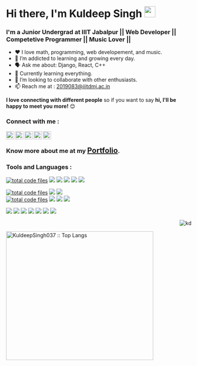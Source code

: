 <h1>Hi there, I'm Kuldeep Singh <img src="https://raw.githubusercontent.com/MartinHeinz/MartinHeinz/master/wave.gif" width="30px"></h1>
<h3>I'm a Junior Undergrad at <b>IIIT Jabalpur</b> || Web Developer || Competetive Programmer || Music Lover ||</h3>

- :heart: I love math, programming, web developement, and music.
- 🌱 I’m addicted to learning and growing every day.
- :speaking_head: Ask me about: Django, React, C++
- :robot: Currently learning everything.
- 👯 I’m looking to collaborate with other enthusiasts.
- :mailbox: Reach me at : 2019083@iiitdmj.ac.in

<!-- <img align='right' src="https://media.giphy.com/media/M9gbBd9nbDrOTu1Mqx/giphy.gif" width="230"> -->
<b>I love connecting with different people</b> so if you want to say <b>hi, I'll be happy to meet you more!</b> 😊


### Connect with me :
[<img align="left" alt="ks | gfg" width="22px" src="https://cdn.jsdelivr.net/npm/simple-icons@3.13.0/icons/geeksforgeeks.svg" />][gfg]
[<img align="left" alt="ks | hackerrank" width="22px" src="https://cdn.jsdelivr.net/npm/simple-icons@v3/icons/hackerrank.svg" />][hackerrank]
[<img align="left" alt="kd | LinkedIn" width="22px" src="https://cdn.jsdelivr.net/npm/simple-icons@v3/icons/linkedin.svg" />][linkedin]
[<img align="left" alt="kd | Twitter" width="22px" src="https://cdn.jsdelivr.net/npm/simple-icons@v3/icons/twitter.svg" />][twitter]
[<img align="left" alt="kd | Instagram" width="22px" src="https://cdn.jsdelivr.net/npm/simple-icons@v3/icons/instagram.svg" />][instagram]
</br>

### Know more about me at my <b style="color: blue; font-size: 20px"><a href="https://kuldeepsingh037.herokuapp.com">Portfolio</a></b>.

### Tools and Languages :

<a href="https://github.com/KuldeepSingh037"><img src="https://img.shields.io/badge/JavaScript-F7DF1E?style=flat&logo=javascript&logoColor=black" alt="total code files" /></a>
<a href="https://github.com/KuldeepSingh037"><img src="https://img.shields.io/badge/React-20232A?style=flat&logo=react&logoColor=61DAFB" /></a>
<a href="https://github.com/KuldeepSingh037"><img src="https://img.shields.io/badge/-Nodejs-green?style=flat&logo=Node.js" /></a>
<a href="https://github.com/KuldeepSingh037"><img src="https://img.shields.io/badge/C-00599C?style=for-the-badge&logo=c&logoColor=white" /></a>
<a href="https://github.com/KuldeepSingh037"><img src="https://img.shields.io/badge/VSCode%20-%232E2E2E.svg?&style=flat&logo=visual-studio-code&logoColor=%2330A2FF" /></a>
<a href="https://github.com/KuldeepSingh037"><img src="https://img.shields.io/badge/PHP-777BB4?style=for-the-badge&logo=php&logoColor=white" /></a>

<a href="https://github.com/KuldeepSingh037"><img src="https://img.shields.io/badge/-HTML5-E34F26?style=flat&logo=html5&logoColor=white" alt="total code files" /></a>
<a href="https://github.com/KuldeepSingh037"><img src="https://img.shields.io/badge/Python-FFD43B?style=for-the-badge&logo=python&logoColor=blue" /></a>
<a href="https://github.com/KuldeepSingh037"><img src="https://img.shields.io/badge/Express.js-404D59?style=flat&logo=express&logoColor=white" /></a>	
<a href="https://github.com/KuldeepSingh037"><img src="https://img.shields.io/badge/-CSS3-1572B6?style=flat&logo=css3" alt="total code files" /></a>
<a href="https://github.com/KuldeepSingh037"><img src="https://img.shields.io/badge/React_Router-CA4245?style=flat&logo=react-router&logoColor=white" /></a>
<a href="https://github.com/KuldeepSingh037"><img src="https://img.shields.io/badge/-json-02569B?style=flat&logo=json" /></a>
<a href="https://github.com/KuldeepSingh037"><img src="https://img.shields.io/badge/Bootstrap-563D7C?style=for-the-badge&logo=bootstrap&logoColor=white" /></a>

<a href="https://github.com/KuldeepSingh037"><img src="https://img.shields.io/badge/MongoDB-4EA94B?style=flat&logo=mongodb&logoColor=white" /></a>
<a href="https://github.com/KuldeepSingh037"><img src="https://img.shields.io/badge/C%2B%2B-00599C?style=for-the-badge&logo=c%2B%2B&logoColor=white" /></a>
<a href="https://github.com/KuldeepSingh037"><img src="https://img.shields.io/badge/MySQL-00000F?style=flat&logo=mysql&logoColor=white" /></a>
<a href="https://github.com/KuldeepSingh037"><img src="https://img.shields.io/badge/-Git-black?style=flat&logo=git&link=https://github.com/KuldeepSingh037" /></a>
<a href="https://github.com/KuldeepSingh037"><img src="https://img.shields.io/badge/Django-092E20?style=for-the-badge&logo=django&logoColor=green" /></a>
<a href="https://github.com/KuldeepSingh037"><img src="https://img.shields.io/badge/-Heroku-gray?style=flat&logo=heroku&link=https://github.com/KuldeepSingh037" /></a>
<a href="https://github.com/KuldeepSingh037"><img src="https://img.shields.io/badge/Linux-FCC624?style=flat&logo=linux&logoColor=black" /></a>

<p align="right"> <img src="https://komarev.com/ghpvc/?username=KuldeepSingh037&label=Profile%20views&color=0e75b6&style=flat" alt="kd" /></p>
<!-- <h3 align="center">My GitHub Stats</h3> -->
<!-- <span align="center" width:800px> -->
<!--   <img height="350cm" width="400xm" src="https://github-readme-stats.vercel.app/api?username=KuldeepSingh037&theme=dark&show_icons=true" alt="KuldeepSingh037 :: Stats" /> -->
  <img height="350em" width="400cm" src="https://github-readme-stats.vercel.app/api/top-langs/?username=KuldeepSingh037&langs_count=8&theme=tokyonight&layout=compact" alt="KuldeepSingh037 :: Top Langs" />
<!-- </span> -->


[gfg]: https://auth.geeksforgeeks.org/user/kuldeepsingh037/practice
[twitter]: https://twitter.com/KuldeepSingh037
[instagram]: https://www.instagram.com/KuldeepSingh037
[linkedin]: https://www.linkedin.com/in/kuldeepsingh037
[hackerrank]: https://www.hackerrank.com/Gahlot_kuldeep

